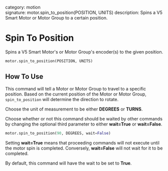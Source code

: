 category: motion  
signature: motor.spin_to_position(POSITION, UNITS)
description: Spins a V5 Smart Motor or Motor Group to a certain position.

# Spin To Position

Spins a V5 Smart Motor's or Motor Group's encoder(s) to the given position.

```python 
motor.spin_to_position(POSITION, UNITS)
```

## How To Use

This command will tell a Motor or Motor Group to travel to a specific position. Based on the current position of the Motor or Motor Group, `spin_to_position` will determine the direction to rotate.

Choose the unit of measurement to be either **DEGREES** or **TURNS**.

Choose whether or not this command should be waited by other commands by changing the optional third parameter to either **wait=True** or **wait=False**.

```python
motor.spin_to_position(90, DEGREES, wait=False)
```

Setting **wait=True** means that proceeding commands will not execute until the motor spin is completed. Conversely, **wait=False** will not wait for it to be completed.  

By default, this command will have the wait to be set to **True**.

<advanced>
</advanced>
